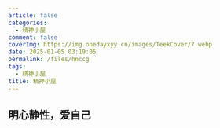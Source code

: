 ```yaml
---
article: false
categories:
  - 精神小屋
comment: false
coverImg: https://img.onedayxyy.cn/images/TeekCover/7.webp
date: 2025-01-05 03:19:05
permalink: /files/hnccg
tags:
  - 精神小屋
title: 精神小屋
---
```

## 明心静性，爱自己